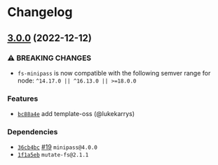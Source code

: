 # Changelog

## [3.0.0](https://github.com/npm/fs-minipass/compare/v2.1.0...v3.0.0) (2022-12-12)

### ⚠️ BREAKING CHANGES

* `fs-minipass` is now compatible with the following semver range for node: `^14.17.0 || ^16.13.0 || >=18.0.0`

### Features

* [`bc88a4e`](https://github.com/npm/fs-minipass/commit/bc88a4e53a1b20d9e3856376c4bf5c17e56dd994) add template-oss (@lukekarrys)

### Dependencies

* [`36cb4bc`](https://github.com/npm/fs-minipass/commit/36cb4bc20613b7228dc3d1b6cd52fd1d37b6d449) [#19](https://github.com/npm/fs-minipass/pull/19) `minipass@4.0.0`
* [`1f1a5eb`](https://github.com/npm/fs-minipass/commit/1f1a5ebeccfa277cd65e3d2456d529146f98a6f5) `mutate-fs@2.1.1`
